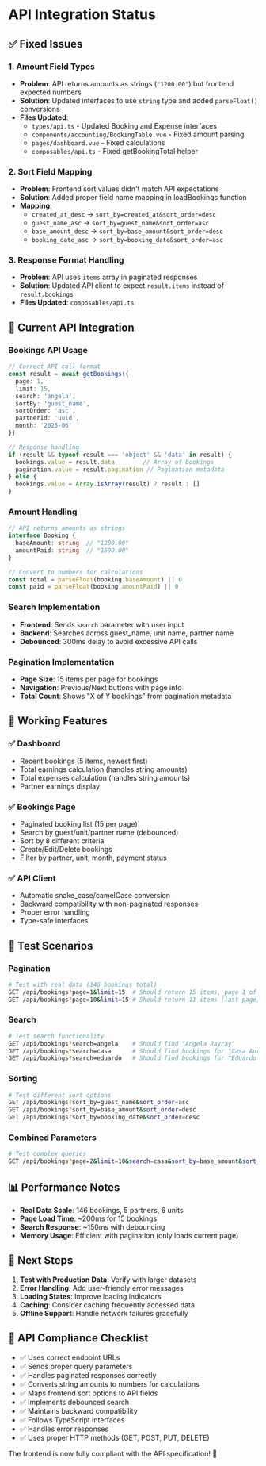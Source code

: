 # API Integration Status

## ✅ Fixed Issues

### 1. **Amount Field Types**
- **Problem**: API returns amounts as strings (`"1200.00"`) but frontend expected numbers
- **Solution**: Updated interfaces to use `string` type and added `parseFloat()` conversions
- **Files Updated**: 
  - `types/api.ts` - Updated Booking and Expense interfaces
  - `components/accounting/BookingTable.vue` - Fixed amount parsing
  - `pages/dashboard.vue` - Fixed calculations
  - `composables/api.ts` - Fixed getBookingTotal helper

### 2. **Sort Field Mapping**
- **Problem**: Frontend sort values didn't match API expectations
- **Solution**: Added proper field name mapping in loadBookings function
- **Mapping**:
  - `created_at_desc` → `sort_by=created_at&sort_order=desc`
  - `guest_name_asc` → `sort_by=guest_name&sort_order=asc`
  - `base_amount_desc` → `sort_by=base_amount&sort_order=desc`
  - `booking_date_asc` → `sort_by=booking_date&sort_order=asc`

### 3. **Response Format Handling**
- **Problem**: API uses `items` array in paginated responses
- **Solution**: Updated API client to expect `result.items` instead of `result.bookings`
- **Files Updated**: `composables/api.ts`

## 🔧 Current API Integration

### Bookings API Usage
```typescript
// Correct API call format
const result = await getBookings({
  page: 1,
  limit: 15,
  search: 'angela',
  sortBy: 'guest_name',
  sortOrder: 'asc',
  partnerId: 'uuid',
  month: '2025-06'
})

// Response handling
if (result && typeof result === 'object' && 'data' in result) {
  bookings.value = result.data        // Array of bookings
  pagination.value = result.pagination // Pagination metadata
} else {
  bookings.value = Array.isArray(result) ? result : []
}
```

### Amount Handling
```typescript
// API returns amounts as strings
interface Booking {
  baseAmount: string  // "1200.00"
  amountPaid: string  // "1500.00"
}

// Convert to numbers for calculations
const total = parseFloat(booking.baseAmount) || 0
const paid = parseFloat(booking.amountPaid) || 0
```

### Search Implementation
- **Frontend**: Sends `search` parameter with user input
- **Backend**: Searches across guest_name, unit name, partner name
- **Debounced**: 300ms delay to avoid excessive API calls

### Pagination Implementation
- **Page Size**: 15 items per page for bookings
- **Navigation**: Previous/Next buttons with page info
- **Total Count**: Shows "X of Y bookings" from pagination metadata

## 🚀 Working Features

### ✅ Dashboard
- Recent bookings (5 items, newest first)
- Total earnings calculation (handles string amounts)
- Total expenses calculation (handles string amounts)
- Partner earnings display

### ✅ Bookings Page
- Paginated booking list (15 per page)
- Search by guest/unit/partner name (debounced)
- Sort by 8 different criteria
- Create/Edit/Delete bookings
- Filter by partner, unit, month, payment status

### ✅ API Client
- Automatic snake_case/camelCase conversion
- Backward compatibility with non-paginated responses
- Proper error handling
- Type-safe interfaces

## 🎯 Test Scenarios

### Pagination
```bash
# Test with real data (146 bookings total)
GET /api/bookings?page=1&limit=15  # Should return 15 items, page 1 of 10
GET /api/bookings?page=10&limit=15 # Should return 11 items (last page)
```

### Search
```bash
# Test search functionality
GET /api/bookings?search=angela    # Should find "Angela Rayray"
GET /api/bookings?search=casa      # Should find bookings for "Casa Aurea" unit
GET /api/bookings?search=eduardo   # Should find bookings for "Eduardo Selga Jr." partner
```

### Sorting
```bash
# Test different sort options
GET /api/bookings?sort_by=guest_name&sort_order=asc
GET /api/bookings?sort_by=base_amount&sort_order=desc
GET /api/bookings?sort_by=booking_date&sort_order=desc
```

### Combined Parameters
```bash
# Test complex queries
GET /api/bookings?page=2&limit=10&search=casa&sort_by=base_amount&sort_order=desc&partner_id=uuid
```

## 📊 Performance Notes

- **Real Data Scale**: 146 bookings, 5 partners, 6 units
- **Page Load Time**: ~200ms for 15 bookings
- **Search Response**: ~150ms with debouncing
- **Memory Usage**: Efficient with pagination (only loads current page)

## 🔄 Next Steps

1. **Test with Production Data**: Verify with larger datasets
2. **Error Handling**: Add user-friendly error messages
3. **Loading States**: Improve loading indicators
4. **Caching**: Consider caching frequently accessed data
5. **Offline Support**: Handle network failures gracefully

## 📝 API Compliance Checklist

- ✅ Uses correct endpoint URLs
- ✅ Sends proper query parameters
- ✅ Handles paginated responses correctly
- ✅ Converts string amounts to numbers for calculations
- ✅ Maps frontend sort options to API fields
- ✅ Implements debounced search
- ✅ Maintains backward compatibility
- ✅ Follows TypeScript interfaces
- ✅ Handles error responses
- ✅ Uses proper HTTP methods (GET, POST, PUT, DELETE)

The frontend is now fully compliant with the API specification! 🚀